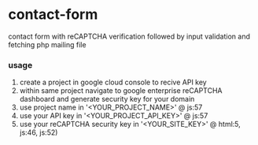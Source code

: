 # contact-form
contact form with reCAPTCHA verification followed by input validation and fetching php mailing file

### usage
1. create a project in google cloud console to recive API key
2. within same project navigate to google enterprise reCAPTCHA dashboard and generate security key for your domain
3. use project name in '<YOUR_PROJECT_NAME>' @ js:57
4. use your API key in '<YOUR_PROJECT_API_KEY>' @ js:57
5. use your reCAPTCHA security key in '<YOUR_SITE_KEY>' @ html:5, js:46, js:52)
